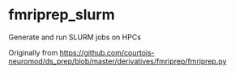 # fmriprep_slurm
Generate and run SLURM jobs on HPCs

Originally from https://github.com/courtois-neuromod/ds_prep/blob/master/derivatives/fmriprep/fmriprep.py
